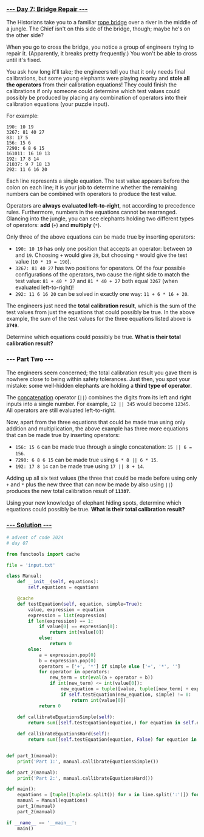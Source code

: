 ### [--- Day 7: Bridge Repair ---](https://adventofcode.com/2024/day/7)

The Historians take you to a familiar [rope bridge](https://adventofcode.com/2022/day/9) over a river in the middle of a jungle. The Chief isn't on this side of the bridge, though; maybe he's on the other side?

When you go to cross the bridge, you notice a group of engineers trying to repair it. (Apparently, it breaks pretty frequently.) You won't be able to cross until it's fixed.

You ask how long it'll take; the engineers tell you that it only needs final calibrations, but some young elephants were playing nearby and **stole all the operators** from their calibration equations! They could finish the calibrations if only someone could determine which test values could possibly be produced by placing any combination of operators into their calibration equations (your puzzle input).

For example:

```
190: 10 19
3267: 81 40 27
83: 17 5
156: 15 6
7290: 6 8 6 15
161011: 16 10 13
192: 17 8 14
21037: 9 7 18 13
292: 11 6 16 20
```

Each line represents a single equation. The test value appears before the colon on each line; it is your job to determine whether the remaining numbers can be combined with operators to produce the test value.

Operators are **always evaluated left-to-right**, not according to precedence rules. Furthermore, numbers in the equations cannot be rearranged. Glancing into the jungle, you can see elephants holding two different types of operators: **add** (`+`) and **multiply** (`*`).

Only three of the above equations can be made true by inserting operators:

- `190: 10 19` has only one position that accepts an operator: between `10` and `19`. Choosing `+` would give `29`, but choosing `*` would give the test value (`10 * 19 = 190`).
- `3267: 81 40 27` has two positions for operators. Of the four possible configurations of the operators, two cause the right side to match the test value: `81 + 40 * 27` and `81 * 40 + 27` both equal `3267` (when evaluated left-to-right)!
- `292: 11 6 16 20` can be solved in exactly one way: `11 + 6 * 16 + 20`.

The engineers just need the **total calibration result**, which is the sum of the test values from just the equations that could possibly be true. In the above example, the sum of the test values for the three equations listed above is **`3749`**.

Determine which equations could possibly be true. **What is their total calibration result?**

### --- Part Two ---

The engineers seem concerned; the total calibration result you gave them is nowhere close to being within safety tolerances. Just then, you spot your mistake: some well-hidden elephants are holding a **third type of operator**.

The [concatenation](https://en.wikipedia.org/wiki/Concatenation) operator (`||`) combines the digits from its left and right inputs into a single number. For example, `12 || 345` would become `12345`. All operators are still evaluated left-to-right.

Now, apart from the three equations that could be made true using only addition and multiplication, the above example has three more equations that can be made true by inserting operators:

- `156: 15 6` can be made true through a single concatenation: `15 || 6 = 156`.
- `7290: 6 8 6 15` can be made true using `6 * 8 || 6 * 15`.
- `192: 17 8 14` can be made true using `17 || 8 + 14`.

Adding up all six test values (the three that could be made before using only `+` and `*` plus the new three that can now be made by also using `||`) produces the new total calibration result of **`11387`**.

Using your new knowledge of elephant hiding spots, determine which equations could possibly be true. **What is their total calibration result?**

### [--- Solution ---](day-07.py)
```Python
# advent of code 2024
# day 07

from functools import cache

file = 'input.txt'

class Manual:
    def __init__(self, equations):
        self.equations = equations

    @cache
    def testEquation(self, equation, simple=True):
        value, expression = equation
        expression = list(expression)
        if len(expression) == 1:
            if value[0] == expression[0]:
                return int(value[0])
            else:
                return 0
        else:
            a = expression.pop(0)
            b = expression.pop(0)
            operators = ['+', '*'] if simple else ['+', '*', '']
            for operator in operators:
                new_term = str(eval(a + operator + b))
                if int(new_term) <= int(value[0]):
                    new_equation = tuple([value, tuple([new_term] + expression)])
                    if self.testEquation(new_equation, simple) != 0:
                        return int(value[0])
            return 0
        
    def callibrateEquationsSimple(self):
        return sum([self.testEquation(equation,) for equation in self.equations])

    def callibrateEquationsHard(self):
        return sum([self.testEquation(equation, False) for equation in self.equations])


def part_1(manual):
    print('Part 1:', manual.callibrateEquationsSimple())

def part_2(manual):
    print('Part 2:', manual.callibrateEquationsHard())

def main():
    equations = [tuple([tuple(x.split()) for x in line.split(':')]) for line in open(file, 'r').read().splitlines()]
    manual = Manual(equations)
    part_1(manual)
    part_2(manual)

if __name__ == '__main__':
    main()
```